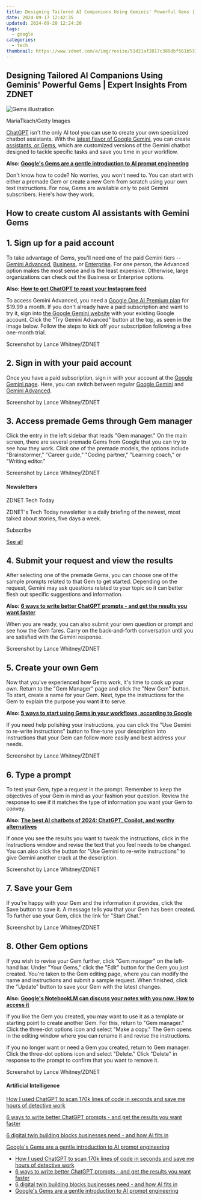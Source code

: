 ```yaml
---
title: Designing Tailored AI Companions Using Geminis' Powerful Gems | Expert Insights From ZDNET
date: 2024-09-17 12:42:35
updated: 2024-09-20 12:24:20
tags:
  - google
categories:
  - tech
thumbnail: https://www.zdnet.com/a/img/resize/51d21af2017c389dbf561b5319aeb2bc479a5fc0/2024/09/11/98a11cd6-e0f7-43f6-8a09-d0616999148d/gettyimages-524745237.jpg?width=278&height=156&fit=crop&auto=webp
---
```


## Designing Tailored AI Companions Using Geminis' Powerful Gems | Expert Insights From ZDNET

![Gems illustration](https://www.zdnet.com/a/img/resize/48c5e55f980cf2239b1597eb427b115ce70b75fe/2024/09/11/98a11cd6-e0f7-43f6-8a09-d0616999148d/gettyimages-524745237.jpg?auto=webp&precrop=1732,974,x0,y2&width=1280)

MariaTkach/Getty Images

[ChatGPT](https://www.zdnet.com/article/what-is-chatgpt-the-worlds-most-popular-ai-chatbot-explained/) isn't the only AI tool you can use to create your own specialized chatbot assistants. With the [latest flavor of Google Gemini](https://www.zdnet.com/article/googles-gemini-just-got-two-popular-chatgpt-plus-features-and-one-is-free-to-use/#link={), you can create [assistants, or Gems](https://www.zdnet.com/article/googles-gems-are-a-gentle-introduction-to-ai-prompt-engineering/#link={), which are customized versions of the Gemini chatbot designed to tackle specific tasks and save you time in your workflow.

**Also: [Google's Gems are a gentle introduction to AI prompt engineering](https://www.zdnet.com/article/googles-gems-are-a-gentle-introduction-to-ai-prompt-engineering/)**

Don't know how to code? No worries, you won't need to. You can start with either a premade Gem or create a new Gem from scratch using your own text instructions. For now, Gems are available only to paid Gemini subscribers. Here's how they work.

## How to create custom AI assistants with Gemini Gems

## 1\. Sign up for a paid account

To take advantage of Gems, you'll need one of the paid Gemini tiers -- [Gemini Advanced](https://gemini.google/advanced/), [Business](https://workspace.google.com/solutions/ai/), or [Enterprise](https://workspace.google.com/solutions/ai/). For one person, the Advanced option makes the most sense and is the least expensive. Otherwise, large organizations can check out the Business or Enterprise options.

**Also: [How to get ChatGPT to roast your Instagram feed](https://www.zdnet.com/article/how-to-make-chatgpt-roast-your-instagram-feed/)**

To access Gemini Advanced, you need a [Google One AI Premium plan](https://one.google.com/about/ai-premium/) for $19.99 a month. If you don't already have a paid subscription and want to try it, sign into [the Google Gemini website](https://gemini.google.com/app) with your existing Google account. Click the "Try Gemini Advanced" button at the top, as seen in the image below. Follow the steps to kick off your subscription following a free one-month trial.

Screenshot by Lance Whitney/ZDNET

## 2\. Sign in with your paid account

Once you have a paid subscription, sign in with your account at the [Google Gemini page](https://gemini.google.com/?utm%5Fsource=google&utm%5Fmedium=cpc&utm%5Fcampaign=2024enUS%5Fgemfeb&gad%5Fsource=1&gclid=CjwKCAjw%5F4S3BhAAEiwA%5F64YhvfuFfVDerLlJJ2NFgi10jLLsZgbcLI7rprffKrmohrMlqKiHMzzlxoCcW4QAvD%5FBwE). Here, you can switch between regular [Google Gemini](https://www.zdnet.com/article/how-to-use-gemini-formerly-google-bard-everything-you-should-know/) and [Gemini Advanced](https://www.zdnet.com/article/3-ways-gemini-advanced-beats-other-ai-assistants-according-to-google/).

Screenshot by Lance Whitney/ZDNET

## 3\. Access premade Gems through Gem manager

Click the entry in the left sidebar that reads "Gem manager." On the main screen, there are several premade Gems from Google that you can try to see how they work. Click one of the premade models, the options include "Brainstormer," "Career guide," "Coding partner," "Learning coach," or "Writing editor."

Screenshot by Lance Whitney/ZDNET

#### Newsletters

ZDNET Tech Today

ZDNET's Tech Today newsletter is a daily briefing of the newest, most talked about stories, five days a week.

 Subscribe

[See all](https://www.zdnet.com/newsletters/)

## 4\. Submit your request and view the results

After selecting one of the premade Gems, you can choose one of the sample prompts related to that Gem to get started. Depending on the request, Gemini may ask questions related to your topic so it can better flesh out specific suggestions and information. 

**Also: [6 ways to write better ChatGPT prompts - and get the results you want faster](https://www.zdnet.com/article/6-ways-to-write-better-chatgpt-prompts-and-get-the-results-you-want-faster/)**

When you are ready, you can also submit your own question or prompt and see how the Gem fares. Carry on the back-and-forth conversation until you are satisfied with the Gemini response. 

Screenshot by Lance Whitney/ZDNET

## 5\. Create your own Gem

Now that you've experienced how Gems work, it's time to cook up your own. Return to the "Gem Manager" page and click the "New Gem" button. To start, create a name for your Gem. Next, type the instructions for the Gem to explain the purpose you want it to serve.

**Also: [5 ways to start using Gems in your workflows, according to Google](https://www.zdnet.com/article/5-ways-to-start-using-gems-in-your-workflows-according-to-google/)**

If you need help polishing your instructions, you can click the "Use Gemini to re-write instructions" button to fine-tune your description into instructions that your Gem can follow more easily and best address your needs.

Screenshot by Lance Whitney/ZDNET

## 6\. Type a prompt

To test your Gem, type a request in the prompt. Remember to keep the objectives of your Gem in mind as your fashion your question. Review the response to see if it matches the type of information you want your Gem to convey.

**Also: [The best AI chatbots of 2024: ChatGPT, Copilot, and worthy alternatives](https://www.zdnet.com/article/best-ai-chatbot/)**

If once you see the results you want to tweak the instructions, click in the Instructions window and revise the text that you feel needs to be changed. You can also click the button for "Use Gemini to re-write instructions" to give Gemini another crack at the description.

Screenshot by Lance Whitney/ZDNET

## 7\. Save your Gem

If you're happy with your Gem and the information it provides, click the Save button to save it. A message tells you that your Gem has been created. To further use your Gem, click the link for "Start Chat."

Screenshot by Lance Whitney/ZDNET

## 8\. Other Gem options

If you wish to revise your Gem further, click "Gem manager" on the left-hand bar. Under "Your Gems," click the "Edit" button for the Gem you just created. You're taken to the Gem editing page, where you can modify the name and instructions and submit a sample request. When finished, click the "Update" button to save your Gem with the latest changes.

**Also: [Google's NotebookLM can discuss your notes with you now. How to access it](https://www.zdnet.com/article/googles-notebooklm-can-discuss-your-notes-with-you-now-how-to-access-it-and-why-you-should/)**

If you like the Gem you created, you may want to use it as a template or starting point to create another Gem. For this, return to "Gem manager." Click the three-dot options icon and select "Make a copy." The Gem opens in the editing window where you can rename it and revise the instructions.

If you no longer want or need a Gem you created, return to Gem manager. Click the three-dot options icon and select "Delete." Click "Delete" in response to the prompt to confirm that you want to remove it.

Screenshot by Lance Whitney/ZDNET

#### Artificial Intelligence

[How I used ChatGPT to scan 170k lines of code in seconds and save me hours of detective work](https://www.zdnet.com/article/how-chatgpt-scanned-170k-lines-of-code-in-seconds-and-saved-me-hours-of-work/ "How I used ChatGPT to scan 170k lines of code in seconds and save me hours of detective work")

[6 ways to write better ChatGPT prompts - and get the results you want faster](https://www.zdnet.com/article/6-ways-to-write-better-chatgpt-prompts-and-get-the-results-you-want-faster/ "6 ways to write better ChatGPT prompts - and get the results you want faster")

[6 digital twin building blocks businesses need - and how AI fits in](https://www.zdnet.com/article/6-digital-twin-building-blocks-businesses-need-and-how-ai-fits-in/ "6 digital twin building blocks businesses need - and how AI fits in")

[Google's Gems are a gentle introduction to AI prompt engineering](https://www.zdnet.com/article/googles-gems-are-a-gentle-introduction-to-ai-prompt-engineering/ "Google's Gems are a gentle introduction to AI prompt engineering")

* [How I used ChatGPT to scan 170k lines of code in seconds and save me hours of detective work](https://www.zdnet.com/article/how-chatgpt-scanned-170k-lines-of-code-in-seconds-and-saved-me-hours-of-work/ "How I used ChatGPT to scan 170k lines of code in seconds and save me hours of detective work")
* [6 ways to write better ChatGPT prompts - and get the results you want faster](https://www.zdnet.com/article/6-ways-to-write-better-chatgpt-prompts-and-get-the-results-you-want-faster/ "6 ways to write better ChatGPT prompts - and get the results you want faster")
* [6 digital twin building blocks businesses need - and how AI fits in](https://www.zdnet.com/article/6-digital-twin-building-blocks-businesses-need-and-how-ai-fits-in/ "6 digital twin building blocks businesses need - and how AI fits in")
* [Google's Gems are a gentle introduction to AI prompt engineering](https://www.zdnet.com/article/googles-gems-are-a-gentle-introduction-to-ai-prompt-engineering/ "Google's Gems are a gentle introduction to AI prompt engineering")

<ins class="adsbygoogle"
     style="display:block"
     data-ad-format="autorelaxed"
     data-ad-client="ca-pub-7571918770474297"
     data-ad-slot="1223367746"></ins>



<ins class="adsbygoogle"
     style="display:block"
     data-ad-client="ca-pub-7571918770474297"
     data-ad-slot="8358498916"
     data-ad-format="auto"
     data-full-width-responsive="true"></ins>

